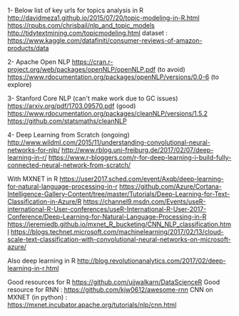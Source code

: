 1- Below list of key urls for topics analysis in R
http://davidmeza1.github.io/2015/07/20/topic-modeling-in-R.html
https://rpubs.com/chrisbail/nlp_and_topic_models
http://tidytextmining.com/topicmodeling.html
dataset : https://www.kaggle.com/datafiniti/consumer-reviews-of-amazon-products/data

2- Apache Open NLP
https://cran.r-project.org/web/packages/openNLP/openNLP.pdf (to avoid)
https://www.rdocumentation.org/packages/openNLP/versions/0.0-6 (to explore)

3- Stanford Core NLP (can't make work due to GC issues)
https://arxiv.org/pdf/1703.09570.pdf (good)
https://www.rdocumentation.org/packages/cleanNLP/versions/1.5.2
https://github.com/statsmaths/cleanNLP

4- Deep Learning from Scratch (ongoing)
http://www.wildml.com/2015/11/understanding-convolutional-neural-networks-for-nlp/
http://www.rblog.uni-freiburg.de/2017/02/07/deep-learning-in-r/
https://www.r-bloggers.com/r-for-deep-learning-i-build-fully-connected-neural-network-from-scratch/

With MXNET in R
https://user2017.sched.com/event/Axqb/deep-learning-for-natural-language-processing-in-r
https://github.com/Azure/Cortana-Intelligence-Gallery-Content/tree/master/Tutorials/Deep-Learning-for-Text-Classification-in-Azure/R
https://channel9.msdn.com/Events/useR-international-R-User-conferences/useR-International-R-User-2017-Conference/Deep-Learning-for-Natural-Language-Processing-in-R
https://jeremiedb.github.io/mxnet_R_bucketing/CNN_NLP_classification.html
https://blogs.technet.microsoft.com/machinelearning/2017/02/13/cloud-scale-text-classification-with-convolutional-neural-networks-on-microsoft-azure/

Also deep learning in R
http://blog.revolutionanalytics.com/2017/02/deep-learning-in-r.html

Good resources for R
https://github.com/ujjwalkarn/DataScienceR
Good resource for RNN : https://github.com/kjw0612/awesome-rnn
CNN on MXNET (in python) : https://mxnet.incubator.apache.org/tutorials/nlp/cnn.html

